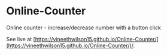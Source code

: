# Online-Counter

Online counter - increase/decrease number with a button click

See live at [https://vineethwilson15.github.io/Online-Counter/](https://vineethwilson15.github.io/Online-Counter/)/.
